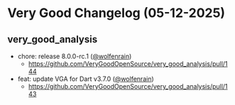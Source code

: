 # Very Good Changelog (05-12-2025)

## very_good_analysis
- chore: release 8.0.0-rc.1 ([@wolfenrain](https://github.com/wolfenrain))
	- https://github.com/VeryGoodOpenSource/very_good_analysis/pull/144
- feat: update VGA for Dart v3.7.0 ([@wolfenrain](https://github.com/wolfenrain))
	- https://github.com/VeryGoodOpenSource/very_good_analysis/pull/143
